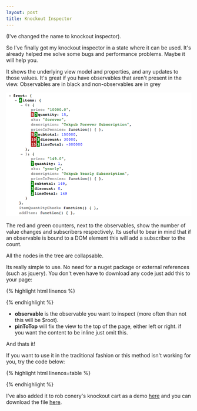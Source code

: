 ```yaml
---
layout: post
title: Knockout Inspector
---
```


(I've changed the name to knockout inspector).

So I've finally got my knockout inspector in a state where it can be used. It's already helped me solve some bugs and performance problems. Maybe it will help you.

It shows the underlying view model and properties, and any updates to those values. It's great if you have observables that aren't present in the view. Observables are in black and non-observables are in grey

![knockout inspector](/img/knockout-inspector.png)

The red and green counters, next to the observables, show the number of value changes and subscribers respectively. Its useful to bear in mind that if an observable is bound to a DOM element this will add a subscriber to the count.

All the nodes in the tree are collapsable.

Its really simple to use. No need for a nuget package or external references (such as jquery). You don't even have to download any code just add this to your page:

{% highlight html linenos %}
<script src="http://invalid-arg.github.com/ko-inspector.js" data-inspect="observable: '$root', pinToTop: 'left'"></script>
{% endhighlight %}

* __observable__ is the observable you want to inspect (more often than not this will be $root).
* __pinToTop__ will fix the view to the top of the page, either left or right. if you want the content to be inline just omit this.

And thats it!

If you want to use it in the traditional fashion or this method isn't working for you, try the code below:

{% highlight html linenos=table %}
<script src="http://invalid-arg.github.com/ko-inspector.js"></script>
<div data-bind="inspect: $root, pinToTop: 'left'"></div>
{% endhighlight %}

I've also added it to rob conery's knockout cart as a demo [here](http://invalid-arg.github.com/knockout-cart/example.html) and you can download the file <a href="http://invalid-arg.github.com/ko-inspector.js" target="_blank">here</a>.